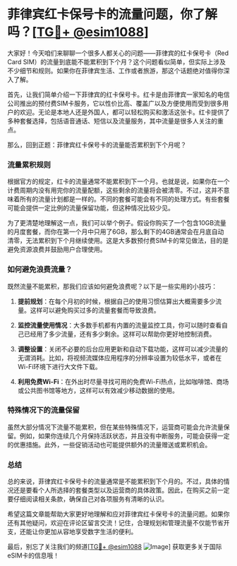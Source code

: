 # 菲律宾红卡保号卡的流量问题，你了解吗？[[TG💪+ @esim1088](https://t.me/s/esim1088)]

大家好！今天咱们来聊聊一个很多人都关心的问题——菲律宾的红卡保号卡（Red Card SIM）的流量到底能不能累积到下个月？这个问题看似简单，但实际上涉及不少细节和规则。如果你在菲律宾生活、工作或者旅游，那这个话题绝对值得你深入了解。

首先，让我们简单介绍一下菲律宾的红卡保号卡。红卡是由菲律宾一家知名的电信公司推出的预付费SIM卡服务，它以性价比高、覆盖广以及方便使用而受到很多用户的欢迎。无论是本地人还是外国人，都可以轻松购买和激活这张卡。红卡提供了多种套餐选择，包括语音通话、短信以及流量服务，其中流量是很多人关注的重点。

那么，回到正题：菲律宾红卡保号卡的流量能否累积到下个月呢？

### 流量累积规则

根据官方的规定，红卡的流量通常不能累积到下一个月。也就是说，如果你在一个计费周期内没有用完你的流量配额，这些剩余的流量将会被清零。不过，这并不意味着所有的流量计划都是一样的。不同的套餐可能会有不同的处理方式。有些套餐可能会提供一定比例的流量保留功能，但这种情况比较少见。

为了更清楚地理解这一点，我们可以举个例子。假设你购买了一个包含10GB流量的月度套餐，而你在第一个月中只用了6GB，那么剩下的4GB通常会在月底自动清零，无法累积到下个月继续使用。这是大多数预付费SIM卡的常见做法，目的是避免资源浪费并鼓励用户合理使用。

### 如何避免浪费流量？

既然流量不能累积，那我们应该如何避免浪费呢？以下是一些实用的小技巧：

1. **提前规划**：在每个月初的时候，根据自己的使用习惯估算出大概需要多少流量。这样可以避免购买过多的流量套餐而导致浪费。
   
2. **监控流量使用情况**：大多数手机都有内置的流量监控工具，你可以随时查看自己已经用了多少流量，还有多少剩余。这样可以帮助你更好地控制消费。

3. **调整设置**：关闭不必要的后台应用更新和自动下载功能，这样可以减少流量的无谓消耗。比如，将视频流媒体应用程序的分辨率设置为较低水平，或者在Wi-Fi环境下进行大文件下载。

4. **利用免费Wi-Fi**：在外出时尽量寻找可用的免费Wi-Fi热点，比如咖啡馆、商场或公共图书馆等地方，这样可以有效减少移动数据的使用。

### 特殊情况下的流量保留

虽然大部分情况下流量不能累积，但在某些特殊情况下，运营商可能会允许流量保留。例如，如果你连续几个月保持活跃状态，并且没有中断服务，可能会获得一定的优惠措施。此外，一些促销活动也可能提供额外的流量赠送或累积机会。

### 总结

总的来说，菲律宾红卡保号卡的流量通常是不能累积到下个月的。不过，具体的情况还是要看个人所选择的套餐类型以及运营商的具体政策。因此，在购买之前一定要仔细阅读相关条款，确保自己对各项服务有清晰的认识。

希望这篇文章能帮助大家更好地理解和应对菲律宾红卡保号卡的流量问题。如果你还有其他疑问，欢迎在评论区留言交流！记住，合理规划和管理流量不仅能节省开支，还能让你更加从容地享受数字生活的便利。

最后，别忘了关注我们的频道[[TG💪+ @esim1088](https://t.me/s/esim1088) ![Image](https://i.postimg.cc/4NQfJmqS/Snipaste-2025-05-13-00-14-12.png)] 获取更多关于国际eSIM卡的信息哦！
